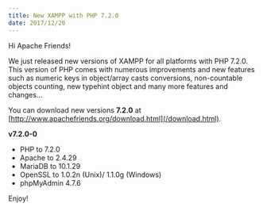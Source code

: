 ```yaml
---
title: New XAMPP with PHP 7.2.0
date: 2017/12/20
---
```


Hi Apache Friends!

We just released new versions of XAMPP for all platforms with PHP 7.2.0. This version of PHP comes with numerous improvements and new features such as numeric keys in object/array casts conversions, non-countable objects counting, new typehint object and many more features and changes…

You can download new versions <b>7.2.0</b> at [http://www.apachefriends.org/download.html](/download.html).

**v7.2.0-0**

- PHP to 7.2.0
- Apache to 2.4.29
- MariaDB to 10.1.29
- OpenSSL to 1.0.2n (Unix)/ 1.1.0g (Windows)  
- phpMyAdmin 4.7.6

Enjoy!
